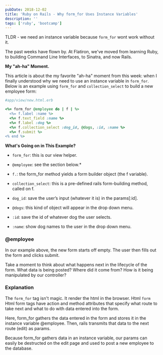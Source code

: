 ```yaml
---
pubDate: 2018-12-02
title: 'Ruby on Rails - Why form_for Uses Instance Variables'
description: ''
tags: ['ruby', 'bootcamp']
---
```


TLDR - we need an instance variable because `form_for` wont work without it.

The past weeks have flown by. At Flatiron, we've moved from learning Ruby, to building Command Line Interfaces, to Sinatra, and now Rails.

**My "ah-ha" Moment.**

This article is about the my favorite "ah-ha" moment from this week: when I finally understood why we need to use an instance variable in `form_for`. Below is an example using `form_for` and `collection_select` to build a new employee form:

```ruby
#app/view/new.html.erb

<%= form_for @employee do | f | %>
  <%= f.label :name %>
  <%= f.text_field :name %>
  <%= f.label :dog %>
  <%= f.collection_select :dog_id, @dogs, :id, :name %>
  <%= f.submit %>
<% end %>
```

**What's Going on in This Example?**

- `form_for`: this is our view helper.

- `@employee`: see the section below.\*

- `f.`: the form_for method yields a form builder object (the f variable).

- `collection_select`: this is a pre-defined rails form-building method, called on f.

- `dog_id`: save the user’s input (whatever it is) in the params[:id].

- `@dogs`: this kind of object will appear in the drop down menu.

- `:id`: save the id of whatever dog the user selects.

- `:name`: show dog names to the user in the drop down menu.

### @employee

In our example above, the new form starts off empty. The user then fills out the form and clicks submit.

Take a moment to think about what happens next in the lifecycle of the form. What data is being posted? Where did it come from? How is it being manipulated by our controller?

### Explanation

The `form_for` tag isn't magic. It render the html in the browser. Html `form` Html form tags have action and method attributes that specify what route to take next and what to do with data entered into the form.

Here, form_for gathers the data entered in the form and stores it in the instance variable @employee. Then, rails transmits that data to the next route (edit) as params.

Because form_for gathers data in an instance variable, our params can easily be destructed on the edit page and used to post a new employee to the database.

